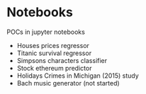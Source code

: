 # Notebooks
POCs in jupyter notebooks

* Houses prices regressor
* Titanic survival regressor
* Simpsons characters classifier
* Stock ethereum predictor
* Holidays Crimes in Michigan (2015) study
* Bach music generator (not started)
